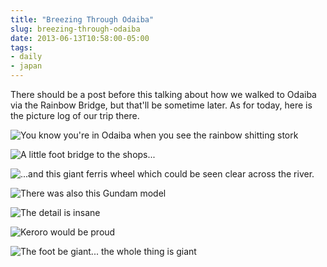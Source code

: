```yaml
---
title: "Breezing Through Odaiba"
slug: breezing-through-odaiba
date: 2013-06-13T10:58:00-05:00
tags:
- daily
- japan
---
```

There should be a post before this talking about how we walked to Odaiba via the Rainbow Bridge, but that'll be sometime later. As for today, here is the picture log of our trip there.

![](http://i.imgur.com/ZLodrnxh.jpg "You know you're in Odaiba when you see the rainbow shitting stork")

![](http://i.imgur.com/jKsKY5ch.jpg "A little foot bridge to the shops...")

![](http://i.imgur.com/jRKsutch.jpg "...and this giant ferris wheel which could be seen clear across the river.")

![](http://i.imgur.com/3wGu1Jgh.jpg "There was also this Gundam model")

![](http://i.imgur.com/JM2qTLSh.jpg "The detail is insane")

![](http://i.imgur.com/Ffj6RqOh.jpg "Keroro would be proud")

![](http://i.imgur.com/XhpKr07h.jpg "The foot be giant... the whole thing is giant")
